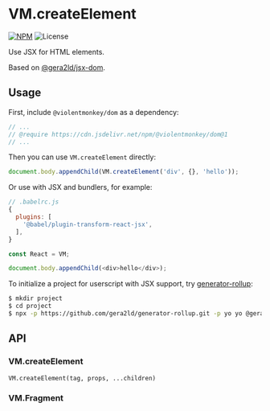 # VM.createElement

[![NPM](https://img.shields.io/npm/v/@violentmonkey/dom.svg)](https://npm.im/@violentmonkey/dom)
![License](https://img.shields.io/npm/l/@violentmonkey/dom.svg)

Use JSX for HTML elements.

Based on [@gera2ld/jsx-dom](https://github.com/gera2ld/jsx-dom).

## Usage

First, include `@violentmonkey/dom` as a dependency:

```js
// ...
// @require https://cdn.jsdelivr.net/npm/@violentmonkey/dom@1
// ...
```

Then you can use `VM.createElement` directly:

```js
document.body.appendChild(VM.createElement('div', {}, 'hello'));
```

Or use with JSX and bundlers, for example:

```js
// .babelrc.js
{
  plugins: [
    '@babel/plugin-transform-react-jsx',
  ],
}
```

```js
const React = VM;

document.body.appendChild(<div>hello</div>);
```

To initialize a project for userscript with JSX support, try [generator-rollup](https://github.com/gera2ld/generator-rollup):

```sh
$ mkdir project
$ cd project
$ npx -p https://github.com/gera2ld/generator-rollup.git -p yo yo @gera2ld/rollup:iife
```

## API

### VM.createElement

`VM.createElement(tag, props, ...children)`

### VM.Fragment
